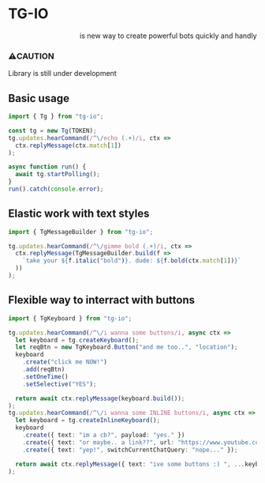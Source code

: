 # TG-IO
<p align="right">
  is new way to create powerful bots quickly and handly
</p>

### ⚠️CAUTION
Library is still under development

## Basic usage
```typescript
import { Tg } from "tg-io";

const tg = new Tg(TOKEN);
tg.updates.hearCommand(/^\/echo (.+)/i, ctx => 
  ctx.replyMessage(ctx.match[1])
);

async function run() {
  await tg.startPolling();
}
run().catch(console.error);
```

## Elastic work with text styles
```typescript
import { TgMessageBuilder } from "tg-io";

tg.updates.hearCommand(/^\/gimme bold (.+)/i, ctx =>
  ctx.replyMessage(TgMessageBuilder.build(f =>
    `take your ${f.italic("bold")}. dude: ${f.bold(ctx.match[1])}`
  ))
);
```

## Flexible way to interract with buttons
```typescript
import { TgKeyboard } from "tg-io";

tg.updates.hearCommand(/^\/i wanna some buttons/i, async ctx =>
  let keyboard = tg.createKeyboard();
  let reqBtn = new TgKeyboard.Button("and me too..", "location");
  keyboard
	.create("click me NOW!")
	.add(reqBtn)
	.setOneTime()
	.setSelective("YES");

  return await ctx.replyMessage(keyboard.build());
);
tg.updates.hearCommand(/^\/i wanna some INLINE buttons/i, async ctx =>
  let keyboard = tg.createInlineKeyboard();
  keyboard
	.create({ text: "im a cb?", payload: "yes." })
	.create({ text: "or maybe.. a link??", url: "https://www.youtube.com/watch?v=oHg5SJYRHA0" })
	.create({ text: "yep!", switchCurrentChatQuery: "nope..." });

  return await ctx.replyMessage({ text: "ive some buttons :) ", ...keyboard.build() });
);
```

